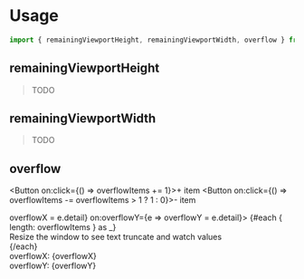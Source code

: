 <script lang="ts">
	import { subDays, subMonths } from 'date-fns';

	import Button from '$lib/components/Button.svelte';
	import Preview from '$lib/components/Preview.svelte';
	import Blockquote from '$docs/Blockquote.svelte';
	

	import { remainingViewportHeight, remainingViewportWidth, overflow } from '$lib/actions/layout';

	let overflowX = 0;
	let overflowY = 0;
	let overflowItems = 1;
</script>

<h1>Usage</h1>

```js
import { remainingViewportHeight, remainingViewportWidth, overflow } from 'svelte-ux';
```

<h2>remainingViewportHeight</h2>

<Blockquote>TODO</Blockquote>

<h2>remainingViewportWidth</h2>

<Blockquote>TODO</Blockquote>

<h2>overflow</h2>

<Button on:click={() => overflowItems += 1}>+ item</Button>
<Button on:click={() => overflowItems -= overflowItems > 1 ? 1 : 0}>- item</Button>

<div class="w-1/2 h-[100px] border border-black/20 rounded-lg bg-white whitespace-nowrap truncate p-4" use:overflow on:overflowX={e => overflowX = e.detail} on:overflowY={e => overflowY = e.detail}>
	{#each { length: overflowItems } as _}
		<div>Resize the window to see text truncate and watch values</div>
	{/each}
</div>
<div>overflowX: {overflowX}</div>
<div>overflowY: {overflowY}</div>
